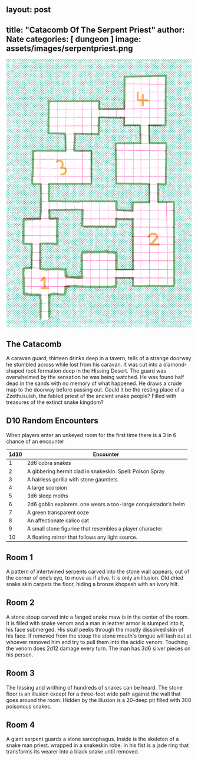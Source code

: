 ## layout: post
title: "Catacomb Of The Serpent Priest"
author: Nate
categories: [ dungeon ]
image: assets/images/serpentpriest.png
---

![serpentcatacomb.png](/assets/images/serpentcatacomb.png)

## The Catacomb

A caravan guard, thirteen drinks deep in a tavern, tells of a strange doorway he stumbled across while lost from his caravan. It was cut into a diamond-shaped rock formation deep in the Hissing Desert. The guard was overwhelmed by the sensation he was being watched. He was found half dead in the sands with no memory of what happened. He draws a crude map to the doorway before passing out. Could it be the resting place of a Zzethusulah, the fabled priest of the ancient snake people? Filled with treasures of the extinct snake kingdom?

## D10 Random Encounters

When players enter an unkeyed room for the first time there is a 3 in 6 chance of an encounter

| 1d10 | Encounter |
| --- | --- |
| 1 | 2d6 cobra snakes |
| 2 | A gibbering hermit clad in snakeskin. Spell: Poison Spray |
| 3 | A hairless gorilla with stone gauntlets |
| 4 | A large scorpion |
| 5 | 3d6 sleep moths |
| 6 | 2d6 goblin explorers. one wears a too-large conquistador’s helm |
| 7 | A green transparent ooze |
| 8 | An affectionate calico cat |
| 9 | A small stone figurine that resembles a player character |
| 10 | A floating mirror that follows any light source. |

## Room 1

A pattern of intertwined serpents carved into the stone wall appears, out of the corner of one’s eye, to move as if alive. It is only an illusion. Old dried snake skin carpets the floor, hiding a bronze khopesh with an ivory hilt.

## Room 2

A stone stoup carved into a fanged snake maw is in the center of the room. It is filled with snake venom and a man in leather armor is slumped into it, his face submerged. His skull peeks through the mostly dissolved skin of his face. If removed from the stoup the stone mouth's tongue will lash out at whoever removed him and try to pull them into the acidic venom. Touching the venom does 2d12 damage every turn. The man has 3d6 silver pieces on his person.

## Room 3

The hissing and writhing of hundreds of snakes can be heard. The stone floor is an illusion except for a three-foot wide path against the wall that goes around the room. Hidden by the illusion is a 20-deep pit filled with 300 poisonous snakes.

## Room 4

A giant serpent guards a stone sarcophagus. Inside is the skeleton of a snake man priest. wrapped in a snakeskin robe. In his fist is a jade ring that transforms its wearer into a black snake until removed.
